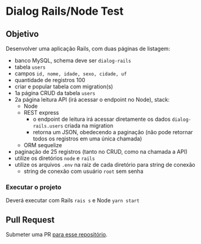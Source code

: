 # Dialog Rails/Node Test

## Objetivo

Desenvolver uma aplicação Rails, com duas páginas de listagem:

- banco MySQL, schema deve ser `dialog-rails`
- tabela `users`
- campos `id, nome, idade, sexo, cidade, uf`
- quantidade de registros 100
- criar e popular tabela com migration(s)
- 1a página CRUD da tabela `users`
- 2a página leitura API (irá acessar o endpoint no Node), stack:
    - Node
    - REST express
        - o endpoint de leitura irá acessar diretamente os dados `dialog-rails.users` criada na migration
        - retorna um JSON, obedecendo a paginação (não pode retornar todos os registros em uma única chamada)
    - ORM sequelize
- paginação de 25 registros (tanto no CRUD, como na chamada a API)
- utilize os diretórios `node` e `rails`
- utilize os arquivos `.env` na raiz de cada diretório para string de conexão
    - string de conexão com usuário `root` sem senha

### Executar o projeto

Deverá executar com Rails `rais s` e Node `yarn start`


## Pull Request
Submeter uma PR [para esse repositório](https://github.com/criticalmassbr/dialog-rails-test).


